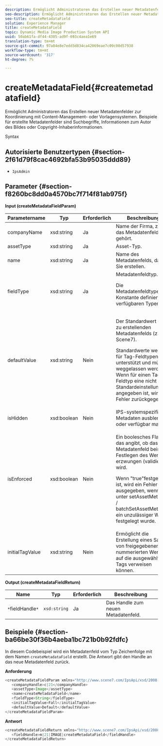 ```yaml
---
description: Ermöglicht Administratoren das Erstellen neuer Metadatenfelder zur Koordinierung mit Content-Management- oder Vorlagensystemen. Beispiele für erstellte Metadatenfelder sind Suchbegriffe, Informationen zum Autor des Bildes oder Copyright-Inhaberinformationen.
seo-description: Ermöglicht Administratoren das Erstellen neuer Metadatenfelder zur Koordinierung mit Content-Management- oder Vorlagensystemen. Beispiele für erstellte Metadatenfelder sind Suchbegriffe, Informationen zum Autor des Bildes oder Copyright-Inhaberinformationen.
seo-title: createMetadataField
solution: Experience Manager
title: createMetadataField
topic: Dynamic Media Image Production System API
uuid: 50ab61fa-df44-4305-ad9f-693c4aea1e69
translation-type: tm+mt
source-git-commit: 97a84e8e7edd3d834ca42069eae7c09c00d57938
workflow-type: tm+mt
source-wordcount: '317'
ht-degree: 7%

---
```



# createMetadataField{#createmetadatafield}

Ermöglicht Administratoren das Erstellen neuer Metadatenfelder zur Koordinierung mit Content-Management- oder Vorlagensystemen. Beispiele für erstellte Metadatenfelder sind Suchbegriffe, Informationen zum Autor des Bildes oder Copyright-Inhaberinformationen.

Syntax

## Autorisierte Benutzertypen {#section-2f61d79f8cac4692bfa53b95035ddd89}

* `IpsAdmin`

## Parameter {#section-f8260bc8dd0a4570bc7f714f81ab975f}

**Input (createMetadataFieldParam)**

<table id="table_E5B249BBED3B4D2F9CEE2CCF27472D1B"> 
 <thead> 
  <tr> 
   <th colname="col1" class="entry"> Parametername </th> 
   <th colname="col2" class="entry"> Typ </th> 
   <th colname="col3" class="entry"> Erforderlich </th> 
   <th colname="col4" class="entry"> Beschreibung </th> 
  </tr> 
 </thead>
 <tbody> 
  <tr> 
   <td colname="col1"> <span class="codeph"> <span class="varname"> companyName</span> </span> </td> 
   <td colname="col2"> <span class="codeph"> xsd:string</span> </td> 
   <td colname="col3"> Ja </td> 
   <td colname="col4"> Name der Firma, zu der das Metadatenfeld gehört. </td> 
  </tr> 
  <tr> 
   <td colname="col1"> <span class="codeph"> <span class="varname"> assetType</span> </span> </td> 
   <td colname="col2"> <span class="codeph"> xsd:string</span> </td> 
   <td colname="col3"> Ja </td> 
   <td colname="col4"> Asset-Typ. </td> 
  </tr> 
  <tr> 
   <td colname="col1"> <span class="codeph"> <span class="varname"> name</span> </span> </td> 
   <td colname="col2"> <span class="codeph"> xsd:string</span> </td> 
   <td colname="col3"> Ja </td> 
   <td colname="col4"> Name des Metadatenfelds, das Sie erstellen. </td> 
  </tr> 
  <tr> 
   <td colname="col1"> <span class="codeph"> <span class="varname"> fieldType</span> </span> </td> 
   <td colname="col2"> <span class="codeph"> xsd:string</span> </td> 
   <td colname="col3"> Ja </td> 
   <td colname="col4">Metadatenfeldtyp. <p>Die Metadatenfeldtypen-Konstante definiert die verfügbaren Typen. </p> </td> 
  </tr> 
  <tr> 
   <td colname="col1"> <span class="codeph"> <span class="varname"> defaultValue</span> </span> </td> 
   <td colname="col2"> <span class="codeph"> xsd:string</span> </td> 
   <td colname="col3"> Nein </td> 
   <td colname="col4"> <p>Der Standardwert des zu erstellenden Metadatenfelds (z. B. <span class="codeph"> Scene7</span>). </p> <p>Standardwerte werden für Tag-Feldtypen nicht unterstützt und müssen weggelassen werden. Wenn für einen Tag-Feldtyp eine nicht leere Standardeinstellung angegeben ist, wird ein Fehler zurückgegeben. </p> </td> 
  </tr> 
  <tr> 
   <td colname="col1"> <span class="codeph"> <span class="varname"> isHidden</span> </span> </td> 
   <td colname="col2"> <span class="codeph"> xsd:boolean</span> </td> 
   <td colname="col3"> Nein </td> 
   <td colname="col4"> IPS-systemspezifische Metadaten ausblenden oder verfügbar machen </td> 
  </tr> 
  <tr> 
   <td colname="col1"><span class="codeph"><span class="varname"> isEnforced</span></span> </td> 
   <td colname="col2"><span class="codeph"> xsd:boolean</span> </td> 
   <td colname="col3"> <p>Nein </p> </td> 
   <td colname="col4"> <p>Ein boolesches Flag, das angibt, ob das Metadatenfeld beim Festlegen des Werts erzwungen (validiert) wird. </p> <p>Wenn "true"festgelegt ist, wird ein Fehler ausgegeben, wenn unter <span class="codeph"> setAssetMetadata</span> /<span class="codeph"> batchSetAssetMetadata</span> ein unzulässiger Wert festgelegt wurde. </p> </td> 
  </tr> 
  <tr> 
   <td colname="col1"> <span class="codeph"> <span class="varname"> initialTagValue</span> </span> </td> 
   <td colname="col2"> <span class="codeph"> xsd:string</span> </td> 
   <td colname="col3"> Nein </td> 
   <td colname="col4"> Ermöglicht die Erstellung eines Satzes von freigegebenen nummerierten Werten, auf die ausgewählte Tags verweisen können. </td> 
  </tr> 
 </tbody> 
</table>

**Output (createMetadataFieldReturn)**

| Name | Typ | Erforderlich | Beschreibung |
|---|---|---|---|
| `*`fieldHandle`*` | `xsd:string` | Ja | Das Handle zum neuen Metadatenfeld. |

## Beispiele {#section-ba66be30f36b4aeba1bc721b0b92fdfc}

In diesem Codebeispiel wird ein Metadatenfeld vom Typ Zeichenfolge mit dem Namen `createMetadataField` erstellt. Die Antwort gibt den Handle an das neue Metadatenfeld zurück.

**Anforderung**

```java
<createMetadataFieldParam xmlns="http://www.scene7.com/IpsApi/xsd/2008-01-15">
   <companyHandle>c|21</companyHandle>
   <assetType>Image</assetType>
   <name>createMetadataField</name>
   <fieldType>String</fieldType>
   <initialTagValue>Fall</initialTagValue>
   <defaultValue>Default</defaultValue>
</createMetadataFieldParam>
```

**Antwort**

```java
<createMetadataFieldReturn xmlns="http://www.scene7.com/IpsApi/xsd/2008-01-15">
   <fieldHandle>m|21|IMAGE|createMetadataField</fieldHandle>
</createMetadataFieldReturn>
```

